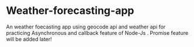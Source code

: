 # Weather-forecasting-app
An weather foecasting app using geocode api and weather api for practicing Asynchronous and callback feature of Node-Js . Promise feature will be added later! 
